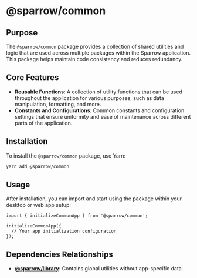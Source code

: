 # @sparrow/common

## Purpose

The `@sparrow/common` package provides a collection of shared utilities and logic that are used across multiple packages within the Sparrow application. This package helps maintain code consistency and reduces redundancy.

## Core Features

- **Reusable Functions**: A collection of utility functions that can be used throughout the application for various purposes, such as data manipulation, formatting, and more.
- **Constants and Configurations**: Common constants and configuration settings that ensure uniformity and ease of maintenance across different parts of the application.


## Installation

To install the `@sparrow/common` package, use Yarn:

```bash
yarn add @sparrow/common
```

## Usage
After installation, you can import and start using the package within your desktop or web app setup:

```
import { initializeCommonApp } from '@sparrow/common';

initializeCommonApp({
  // Your app initialization configuration
});
```
## Dependencies Relationships

- **[@sparrow/library](packages/library/README.md)**: Contains global utilities without app-specific data.
